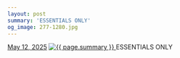 ```yaml
---
layout: post
summary: 'ESSENTIALS ONLY'
og_image: 277-1280.jpg
---
```


<p>
  <time>
    <a href="/277">May 12, 2025</a>
  </time>
  <a href="/277">
    <img src="{{ site.assets_url }}/277-640.jpg" srcset="{{ site.assets_url }}/277-320.jpg 320w, {{ site.assets_url }}/277-640.jpg 640w, {{ site.assets_url }}/277-960.jpg 960w, {{ site.assets_url }}/277-1280.jpg 1280w" sizes="(min-width: 700px) 50vw, calc(100vw - 2rem)" alt="{{ page.summary }}" />
  </a>
  <span>ESSENTIALS ONLY</span>
</p>

